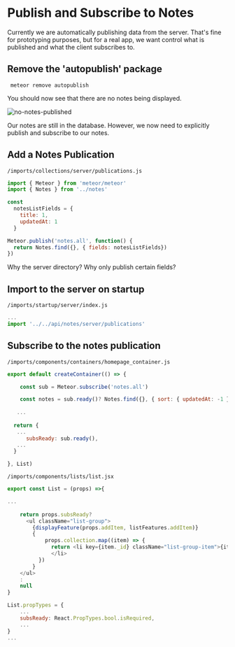 # Publish and Subscribe to Notes

Currently we are automatically publishing data from the server.  That's fine for prototyping purposes, but for a real app, we want control what is published and what the client subscribes to.

## Remove the 'autopublish' package

```  meteor remove autopublish ```

You should now see that there are no notes being displayed.

![no-notes-published](https://cloud.githubusercontent.com/assets/819213/14958482/03118ef2-1059-11e6-855b-8e7d9f5cb9f7.png)

Our notes are still in the database.  However, we now need to explicitly publish and subscribe to our notes.

## Add a Notes Publication

``` /imports/collections/server/publications.js ```

```js
import { Meteor } from 'meteor/meteor'
import { Notes } from '../notes'

const
  notesListFields = {
    title: 1,
    updatedAt: 1
  }

Meteor.publish('notes.all', function() {
  return Notes.find({}, { fields: notesListFields})
})
```

Why the server directory?
Why only publish certain fields?

## Import to the server on startup

 ``` /imports/startup/server/index.js ```
 ```js 
 ...
 import '../../api/notes/server/publications'
 ```
 
## Subscribe to the notes publication


``` /imports/components/containers/homepage_container.js ```

```js
export default createContainer(() => {

	const sub = Meteor.subscribe('notes.all')

	const notes = sub.ready()? Notes.find({}, { sort: { updatedAt: -1 }}).fetch() : []
  
   ...
   
  return {
   ...
	  subsReady: sub.ready(),
   ...
  }

}, List)
```


``` /imports/components/lists/list.jsx ```

```js
export const List = (props) =>{

...
	
	return props.subsReady?
	  <ul className="list-group">
	    {displayFeature(props.addItem, listFeatures.addItem)}
	    { 
	    	props.collection.map((item) => {
	 	      return <li key={item._id} className="list-group-item">{item.title} {displayFeature(props.deleteItem, listFeatures.deleteItem, item)}
	 	      </li>
	      })
	    }
    </ul>
    :
    null
}

List.propTypes = {
	...
	subsReady: React.PropTypes.bool.isRequired,
	...
}
...
```


